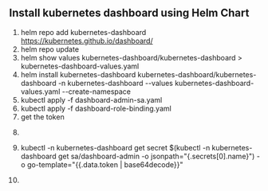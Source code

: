 ## Install kubernetes dashboard using Helm Chart
1. helm repo add kubernetes-dashboard https://kubernetes.github.io/dashboard/
2. helm repo update
3. helm show values kubernetes-dashboard/kubernetes-dashboard > kubernetes-dashboard-values.yaml
4. helm install kubernetes-dashboard kubernetes-dashboard/kubernetes-dashboard -n kubernetes-dashboard --values kubernetes-dashboard-values.yaml --create-namespace
5. kubectl apply -f dashboard-admin-sa.yaml
6. kubectl apply -f dashboard-role-binding.yaml
7. get the token
8. ```
9. kubectl -n kubernetes-dashboard get secret $(kubectl -n kubernetes-dashboard get sa/dashboard-admin -o jsonpath="{.secrets[0].name}") -o go-template="{{.data.token | base64decode}}"
10. ```

